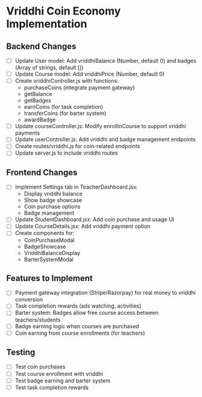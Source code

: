 # Vriddhi Coin Economy Implementation

## Backend Changes
- [ ] Update User model: Add vriddhiBalance (Number, default 0) and badges (Array of strings, default [])
- [ ] Update Course model: Add vriddhiPrice (Number, default 0)
- [ ] Create vriddhiController.js with functions:
  - purchaseCoins (integrate payment gateway)
  - getBalance
  - getBadges
  - earnCoins (for task completion)
  - transferCoins (for barter system)
  - awardBadge
- [ ] Update courseController.js: Modify enrollInCourse to support vriddhi payments
- [ ] Update userController.js: Add vriddhi and badge management endpoints
- [ ] Create routes/vriddhi.js for coin-related endpoints
- [ ] Update server.js to include vriddhi routes

## Frontend Changes
- [ ] Implement Settings tab in TeacherDashboard.jsx:
  - Display vriddhi balance
  - Show badge showcase
  - Coin purchase options
  - Badge management
- [ ] Update StudentDashboard.jsx: Add coin purchase and usage UI
- [ ] Update CourseDetails.jsx: Add vriddhi payment option
- [ ] Create components for:
  - CoinPurchaseModal
  - BadgeShowcase
  - VriddhiBalanceDisplay
  - BarterSystemModal

## Features to Implement
- [ ] Payment gateway integration (Stripe/Razorpay) for real money to vriddhi conversion
- [ ] Task completion rewards (ads watching, activities)
- [ ] Barter system: Badges allow free course access between teachers/students
- [ ] Badge earning logic when courses are purchased
- [ ] Coin earning from course enrollments (for teachers)

## Testing
- [ ] Test coin purchases
- [ ] Test course enrollment with vriddhi
- [ ] Test badge earning and barter system
- [ ] Test task completion rewards

